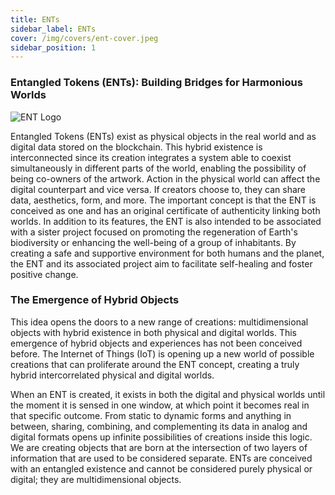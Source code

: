 ```yaml
---
title: ENTs
sidebar_label: ENTs
cover: /img/covers/ent-cover.jpeg
sidebar_position: 1
---
```


### Entangled Tokens (ENTs): Building Bridges for Harmonious Worlds
![ENT Logo](/img/ent/00-ent-logo.png "ENT")

Entangled Tokens (ENTs) exist as physical objects in the real world and as digital data stored on the blockchain. This hybrid existence is interconnected since its creation integrates a system able to coexist simultaneously in different parts of the world, enabling the possibility of being co-owners of the artwork. Action in the physical world can affect the digital counterpart and vice versa. If creators choose to, they can share data, aesthetics, form, and more. The important concept is that the ENT is conceived as one and has an original certificate of authenticity linking both worlds. In addition to its features, the ENT is also intended to be associated with a sister project focused on promoting the regeneration of Earth's biodiversity or enhancing the well-being of a group of inhabitants. By creating a safe and supportive environment for both humans and the planet, the ENT and its associated project aim to facilitate self-healing and foster positive change.

### The Emergence of Hybrid Objects

This idea opens the doors to a new range of creations: multidimensional objects with hybrid existence in both physical and digital worlds. This emergence of hybrid objects and experiences has not been conceived before. The Internet of Things (IoT) is opening up a new world of possible creations that can proliferate around the ENT concept, creating a truly hybrid intercorrelated physical and digital worlds.

When an ENT is created, it exists in both the digital and physical worlds until the moment it is sensed in one window, at which point it becomes real in that specific outcome. From static to dynamic forms and anything in between, sharing, combining, and complementing its data in analog and digital formats opens up infinite possibilities of creations inside this logic. We are creating objects that are born at the intersection of two layers of information that are used to be considered separate. ENTs are conceived with an entangled existence and cannot be considered purely physical or digital; they are multidimensional objects.